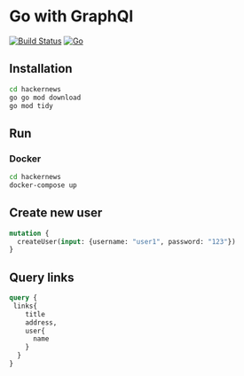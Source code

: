 
# Go with GraphQl
[![Build Status](https://app.travis-ci.com/imvicencio/hackernews.svg?branch=main)](https://app.travis-ci.com/imvicencio/hackernews)
[![Go](https://github.com/imvicencio/hackernews/actions/workflows/go.yml/badge.svg)](https://github.com/imvicencio/hackernews/actions/workflows/go.yml)

## Installation

```sh
cd hackernews
go go mod download 
go mod tidy
```

## Run

### Docker

```sh
cd hackernews
docker-compose up
```

## Create new user

```graphql
mutation {
  createUser(input: {username: "user1", password: "123"})
}
```

## Query links

```graphql
query {
 links{
    title
    address,
    user{
      name
    }
  }
}
```
